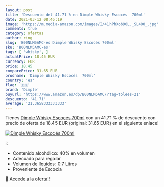 ```yaml
---
layout: post
title: 'Descuento del 41.71 % en Dimple Whisky Escocés  700ml'
date: 2021-03-12 08:46:19
image: 'https://m.media-amazon.com/images/I/41hPhXob90L._SL400_.jpg'
comments: true
category: ofertas
author: ring
slug: 'B00NLM5AMC-es Dimple Whisky Escocés 700ml'
sku: 'B00NLM5AMC-es'
tags: [ 'whisky', ]
actualPrice: 18.45 EUR
currency: EUR
price: 18.45
comparePrice: 31.65 EUR
prodname: 'Dimple Whisky Escocés  700ml'
country: 'es'
flag: '🇪🇸'
brand: 'Dimple'
buyurl: 'https://www.amazon.es/dp/B00NLM5AMC/?tag=tolees-21'
descuento: '41.71'
average: '21.3658333333333'
---
```


Tienes [Dimple Whisky Escocés  700ml](https://www.amazon.es/dp/B00NLM5AMC/?tag=tolees-21) con un 41.71 % de descuento con precio de oferta de 18.45 EUR (original: 31.65 EUR) en el siguiente enlace!

[![Dimple Whisky Escocés  700ml](https://m.media-amazon.com/images/I/41hPhXob90L._SL400_.jpg)](https://www.amazon.es/dp/B00NLM5AMC/?tag=tolees-21)

ℹ️:

- Contenido alcohólico: 40% en volumen
- Adecuado para regalar
- Volumen de líquidos: 0.7 Litros
- Proveniente de Escocia

[🛒 Accede a la oferta!!](https://www.amazon.es/dp/B00NLM5AMC/?tag=tolees-21)
